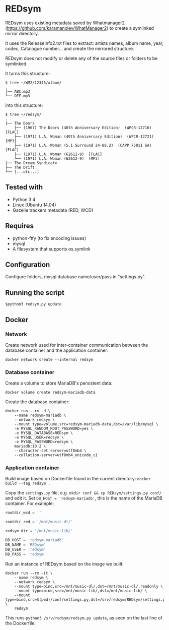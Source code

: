 # REDsym

REDsym uses existing metadata saved by Whatmanager2 (https://github.com/karamanolev/WhatManager2) to create a symlinked mirror directory.

It uses the ReleaseInfo2.txt files to extract: artists names, album name, year, codec, Catalogue number... and create the mirrored structure.

REDsym does not modify or delete any of the source files or folders to be symlinked.

It turns this structure:

```
$ tree ~/WM2/12345/album/
.
│── ABC.mp3
└── DEF.mp3
```

into this structure:

```
$ tree ~/redsym/
.
├── The Doors
	├── (1967) The Doors (40th Anniversary Edition)  (WPCR-12716)  [FLAC]
	├── (1971) L.A. Woman (40th Anniversary Edition)  (WPCR-12721)  [MP3]
	├── (1971) L.A. Woman (5.1 Surround 24-88.2)  (CAPP 75011 SA)  [FLAC]
	├── (1971) L.A. Woman (62612-9)  [FLAC]
	└── (1971) L.A. Woman (62612-9)  [MP3]
├── The Dream Syndicate
├── The Drift
└── [...etc...]
```

## Tested with

 - Python 3.4
 - Linux (Ubuntu 14.04)
 - Gazelle trackers metadata (RED, WCD)

## Requires

 - python-ftfy (to fix encoding issues)
 - mysql
 - A filesystem that supports os.symlink


## Configuration
Configure folders, mysql database name/user/pass in "settings.py".

## Running the script

	$python3 redsym.py update

## Docker

### Network

Create network used for inter-container communication between the database container and the application container:

```
docker network create --internal redsym
```

### Database container

Create a volume to store MariaDB's persistent data:

```
docker volume create redsym-mariadb-data
```

Create the database container:

```
docker run --rm -d \
	--name redsym-mariadb \
	--network redsym \
	--mount type=volume,src=redsym-mariadb-data,dst=/var/lib/mysql \
	-e MYSQL_RANDOM_ROOT_PASSWORD=yes \
	-e MYSQL_DATABASE=REDsym \
	-e MYSQL_USER=redsym \
	-e MYSQL_PASSWORD=redsym \
	mariadb:10.2 \
	--character-set-server=utf8mb4 \
	--collation-server=utf8mb4_unicode_ci
```

### Application container

Build image based on Dockerfile found in the current directory: `docker build --tag redsym .`

Copy the `settings.py` file, e.g. `mkdir conf && cp REDsym/settings.py conf/` and edit it. Set `DB_HOST = 'redsym-mariadb'`, this is the name of the MariaDB container. For example:

``` Python
rootdir_wcd = ''

rootdir_red = '/mnt/music-dl/'

redsym_dir = '/mnt/music-lib/'

DB_HOST = 'redsym-mariadb'
DB_NAME = 'REDsym'
DB_USER = 'redsym'
DB_PASS = 'redsym
```

Run an instance of REDsym based on the image we built:

```
docker run --rm -it \
	--name redsym \
	--network redsym \
	--mount type=bind,src=/mnt/music-dl/,dst=/mnt/music-dl/,readonly \
	--mount type=bind,src=/mnt/music-lib/,dst=/mnt/music-lib/ \
	--mount type=bind,src=$(pwd)/conf/settings.py,dst=/srv/redsym/REDsym/settings.py,readonly \
	redsym
```

This runs `python3 /srv/redsym/redsym.py update`, as seen on the last line of the Dockerfile.
